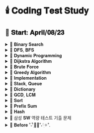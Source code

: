 # 🕯️ 𝐂𝐨𝐝𝐢𝐧𝐠 𝐓𝐞𝐬𝐭 𝐒𝐭𝐮𝐝𝐲

## 📅 𝐒𝐭𝐚𝐫𝐭: 𝐀𝐩𝐫𝐢𝐥/𝟎𝟖/𝟐𝟑

<details>
  <summary>📂 𝐁𝐢𝐧𝐚𝐫𝐲 𝐒𝐞𝐚𝐫𝐜𝐡 </summary>
  <br>
  
  - [나무 자르기](https://www.acmicpc.net/problem/2805)
  - [징검다리 건너기](https://school.programmers.co.kr/learn/courses/30/lessons/64062)
  - [입국 심사](https://school.programmers.co.kr/learn/courses/30/lessons/43238)
  - [디펜스 게임](https://school.programmers.co.kr/learn/courses/30/lessons/142085)
  - [순위 검색](https://school.programmers.co.kr/learn/courses/30/lessons/72412)
  - [어두운 굴다리](https://www.acmicpc.net/problem/17266)
  - [예산](https://www.acmicpc.net/problem/2512)
  - [IF문 좀 대신 써줘](https://www.acmicpc.net/problem/19637)
  
  
</details>

<details>
  <summary>📂 𝐃𝐅𝐒, 𝐁𝐅𝐒 </summary>
  <br>
  
  - [여행경로](https://school.programmers.co.kr/learn/courses/30/lessons/43164)
  - [[카카오 인턴] 경주로 건설](https://school.programmers.co.kr/learn/courses/30/lessons/67259)
  - [아기 상어 2](https://www.acmicpc.net/problem/17086)
  - [전력망을 둘로 나누기](https://school.programmers.co.kr/learn/courses/30/lessons/86971)
  - [거리두기 확인하기](https://school.programmers.co.kr/learn/courses/30/lessons/81302)
  - [무인도 여행](https://school.programmers.co.kr/learn/courses/30/lessons/154540)
  - [미로 탈출](https://school.programmers.co.kr/learn/courses/30/lessons/159993)
  - [리코쳇 로봇](https://school.programmers.co.kr/learn/courses/30/lessons/169199)
  - [N-Queen](https://school.programmers.co.kr/learn/courses/30/lessons/12952)
  - [그림](https://www.acmicpc.net/problem/1926)
  - [적록색약](https://www.acmicpc.net/problem/10026)
  - [불!](https://www.acmicpc.net/problem/4179)
  - [상범 빌딩](https://www.acmicpc.net/problem/6593)
  
</details>

<details>
  <summary>📂 𝐃𝐲𝐧𝐚𝐦𝐢𝐜 𝐏𝐫𝐨𝐠𝐫𝐚𝐦𝐦𝐢𝐧𝐠 </summary>
  <br>

  - [스티커 모으기 2](https://school.programmers.co.kr/learn/courses/30/lessons/12971)
  - [스티커](https://www.acmicpc.net/problem/9465)
  - [2 x n 타일링](https://www.acmicpc.net/problem/11726)
  - [2 x n 타일링 2](https://www.acmicpc.net/problem/11727)
  - [이친수](https://www.acmicpc.net/problem/2193)
  - [1, 2, 3 더하기 5](https://www.acmicpc.net/problem/15990)
  - [가장 긴 증가하는 부분 수열](https://www.acmicpc.net/problem/11053)
  - [연속합](https://www.acmicpc.net/problem/1912)
  - [제곱수의 합](https://www.acmicpc.net/problem/1699)
  - [돌 게임](https://www.acmicpc.net/problem/9655)
  - [쉬운 계단 수](https://www.acmicpc.net/problem/10844)
  - [가장 큰 정사각형 찾기](https://school.programmers.co.kr/learn/courses/30/lessons/12905)
  - [퇴사 2](https://www.acmicpc.net/problem/15486)
  - [RGB거리](https://www.acmicpc.net/problem/1149)
  - [동전](https://www.acmicpc.net/problem/9084)
  
</details>

<details>
  <summary>📂 𝐃𝐢𝐣𝐤𝐬𝐭𝐫𝐚 𝐀𝐥𝐠𝐨𝐫𝐢𝐭𝐡𝐦 </summary>
  <br>
  
  - [합승 택시 요금](https://school.programmers.co.kr/learn/courses/30/lessons/72413)
  - [배달](https://school.programmers.co.kr/learn/courses/30/lessons/12978)

</details>

<details>
  <summary>📂 𝐁𝐫𝐮𝐭𝐞 𝐅𝐨𝐫𝐜𝐞 </summary>
  <br>

  - [수들의 합2](https://www.acmicpc.net/problem/2003)
  - [덩치](https://www.acmicpc.net/problem/7568)
  - [사탕 게임](https://www.acmicpc.net/problem/3085)
  - [카잉 달력](https://www.acmicpc.net/problem/6064)
  - [마라톤 1](https://www.acmicpc.net/problem/10655)
  - [근손실](https://www.acmicpc.net/problem/18429)
  - [숫자 블록](https://school.programmers.co.kr/learn/courses/30/lessons/12923)
  - [덩치](https://www.acmicpc.net/problem/7568)
  - [진우의 달 여행 (Small)](https://www.acmicpc.net/problem/17484)
  - [수 이어 쓰기](https://www.acmicpc.net/problem/1515)

  
</details>

<details>
  <summary>📂 𝐆𝐫𝐞𝐞𝐝𝐲 𝐀𝐥𝐠𝐨𝐫𝐢𝐭𝐡𝐦 </summary>
  <br>
  
  - [체인](https://www.acmicpc.net/problem/2785)
  - [주유소](https://www.acmicpc.net/problem/13305)
  - [햄버거 분배](https://www.acmicpc.net/problem/19941)
  - [타노스](https://www.acmicpc.net/problem/20310)
  
</details>

<details>
  <summary>📂 𝐈𝐦𝐩𝐥𝐞𝐦𝐞𝐧𝐭𝐚𝐭𝐢𝐨𝐧 </summary>
  <br>

  - [그룹 단어 체커](https://www.acmicpc.net/problem/1316)
  - [배열 복원하기](https://www.acmicpc.net/problem/16967)
  - [등수 구하기](https://www.acmicpc.net/problem/1205)
  - [스위치 켜고 끄기](https://www.acmicpc.net/problem/1244)
  - [한 줄로 서기](https://www.acmicpc.net/problem/1138)
  - [쿼드압축 후 개수 세기](https://school.programmers.co.kr/learn/courses/30/lessons/68936)
  - [삼각 달팽이](https://school.programmers.co.kr/learn/courses/30/lessons/68645)
  - [택배 상자](https://school.programmers.co.kr/learn/courses/30/lessons/131704)
  - [메뉴 리뉴얼](https://school.programmers.co.kr/learn/courses/30/lessons/72411)
  - [점 찍기](https://school.programmers.co.kr/learn/courses/30/lessons/140107)
  - [수식 최대화](https://school.programmers.co.kr/learn/courses/30/lessons/67257)
  - [행렬 테두리 회전하기](https://school.programmers.co.kr/learn/courses/30/lessons/77485)
  - [호텔 대실](https://school.programmers.co.kr/learn/courses/30/lessons/155651)
  - [마법의 엘리베이터](https://school.programmers.co.kr/learn/courses/30/lessons/148653)
  - [하노이의 탑](https://school.programmers.co.kr/learn/courses/30/lessons/12946)
  - [시소 짝꿍](https://school.programmers.co.kr/learn/courses/30/lessons/152996)
  - [혼자 놀기의 달인](https://school.programmers.co.kr/learn/courses/30/lessons/131130)
  - [테이블 해시 함수](https://school.programmers.co.kr/learn/courses/30/lessons/147354)
  - [후보키](https://school.programmers.co.kr/learn/courses/30/lessons/42890)
  - [광물 캐기](https://school.programmers.co.kr/learn/courses/30/lessons/172927)
  - [두 원 사이의 정수 쌍](https://school.programmers.co.kr/learn/courses/30/lessons/181187)
  - [과제 진행하기](https://school.programmers.co.kr/learn/courses/30/lessons/176962)
  - [이모티콘 할인행사](https://school.programmers.co.kr/learn/courses/30/lessons/150368)
  - [혼자서 하는 틱택토](https://school.programmers.co.kr/learn/courses/30/lessons/160585)
  - [ZOAC 4](https://www.acmicpc.net/problem/23971)
  - [삼각형과 세 변](https://www.acmicpc.net/problem/5073)
  - [벌집](https://www.acmicpc.net/problem/2292)
  - [단어 공부](https://www.acmicpc.net/problem/1157)
  - [집합](https://www.acmicpc.net/problem/11723)
  - [줄세우기](https://www.acmicpc.net/problem/10431)
  - [올림픽](https://www.acmicpc.net/problem/8979)
  - [비밀번호 발음하기](https://www.acmicpc.net/problem/4659)
  - [임스와 함께하는 미니게임](https://www.acmicpc.net/problem/25757)
  - [쿠키의 신체 측정](https://www.acmicpc.net/problem/20125)
  - [등수 구하기](https://www.acmicpc.net/problem/1205)
  - [스위치 켜고 끄기](https://www.acmicpc.net/problem/1244)
  - [크로스 컨트리](https://www.acmicpc.net/problem/9017)
  - [비슷한 단어](https://www.acmicpc.net/problem/2607)
  
</details>

<details>
  <summary>📂 𝐒𝐭𝐚𝐜𝐤, 𝐐𝐮𝐞𝐮𝐞 </summary>
  <br>
  
  - [후위 표기식2](https://www.acmicpc.net/problem/1935)
  - [기능개발](https://school.programmers.co.kr/learn/courses/30/lessons/42586)
  - [카드2](https://www.acmicpc.net/problem/2164)
    
</details>

<details>
  <summary>📂 𝐃𝐢𝐜𝐭𝐢𝐨𝐧𝐚𝐫𝐲 </summary>
  <br>

  - [롤케이크 자르기](https://school.programmers.co.kr/learn/courses/30/lessons/132265)
  
</details>

<details>
  <summary>📂 𝐆𝐂𝐃, 𝐋𝐂𝐌 </summary>
  <br>

  - [숫자 카드 나누기](https://school.programmers.co.kr/learn/courses/30/lessons/135807)
    
</details>

<details>
  <summary>📂 𝐒𝐨𝐫𝐭 </summary>
  <br>

  - [요격 시스템](https://school.programmers.co.kr/learn/courses/30/lessons/181188)
  - [영단어 암기는 괴로워](https://www.acmicpc.net/problem/20920)
  - [KCPC](https://www.acmicpc.net/problem/3758)
  
</details>

<details>
  <summary>📂 𝐏𝐫𝐞𝐟𝐢𝐱 𝐒𝐮𝐦 </summary>
  <br>

  - [블로그](https://www.acmicpc.net/problem/21921)
  
</details>

<details>
  <summary>📂 𝐇𝐚𝐬𝐡 </summary>
  <br>

  - [가희와 키워드](https://www.acmicpc.net/problem/22233)
    
</details>

<details>
  <summary>📂 삼성 𝐒𝐖 역량 테스트 기출 문제 </summary>
  <br>

  💙 문제집 링크: https://www.acmicpc.net/workbook/view/1152
  - [연산자 끼워넣기](https://www.acmicpc.net/problem/14888)
  - [스타트와 링크](https://www.acmicpc.net/problem/14889)
  - [치킨배달](https://www.acmicpc.net/problem/15686)
  - [컨베이어 벨트 위의 로봇](https://www.acmicpc.net/problem/20055)
  - [상어 초등학교](https://www.acmicpc.net/problem/21608)
  - [마법사 상어와 비바라기](https://www.acmicpc.net/problem/21610)
  - [뱀](https://www.acmicpc.net/problem/3190)

</details>

<details>
  <summary> 📁 𝐁𝐞𝐟𝐨𝐫𝐞 ˚˖𓍢ִִ໋🌊🦈˚˖𓍢ִ✧˚. </summary>
  <br>

  - [최소 힙](https://www.acmicpc.net/problem/1927)
  - [랭킹전 대기열](https://www.acmicpc.net/problem/20006)
  - [주식](https://www.acmicpc.net/problem/11501)
  - [에디터](https://www.acmicpc.net/problem/1406)
  - [창고 다각형](https://www.acmicpc.net/problem/2304)
  
</details>
